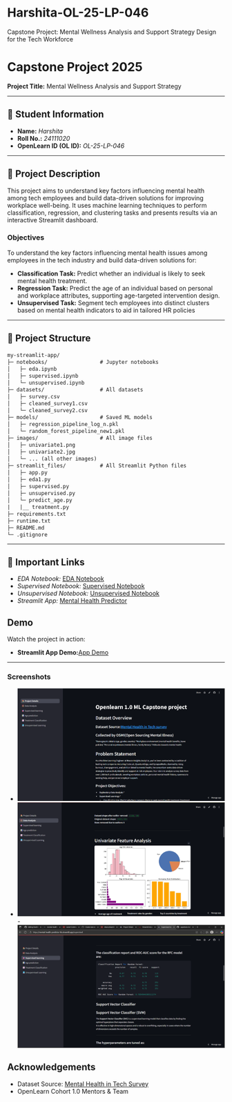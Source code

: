 # Harshita-OL-25-LP-046
Capstone Project: Mental Wellness Analysis and Support Strategy Design for the Tech Workforce
# Capstone Project 2025  
**Project Title:** Mental Wellness Analysis and Support Strategy  


---

## 🧾 Student Information  
- **Name:** *Harshita*  
- **Roll No.:** *24111020*  
- **OpenLearn ID (OL ID):** *OL-25-LP-046*  

---

## 📝 Project Description  
This project aims to understand key factors influencing mental health among tech employees and build data-driven solutions for improving workplace well-being. It uses machine learning techniques to perform classification, regression, and clustering tasks and presents results via an interactive Streamlit dashboard.

### **Objectives**
To understand the key factors influencing mental health issues among employees in the tech industry and
build data-driven solutions for:
- **Classification Task:** Predict whether an individual is likely to seek mental health treatment.
- **Regression Task:** Predict the age of an individual based on personal and workplace attributes, supporting age-targeted intervention design.
- **Unsupervised Task:** Segment tech employees into distinct clusters based on mental health indicators to aid in tailored HR policies

---

## 📂 Project Structure  
```
my-streamlit-app/
├─ notebooks/                 # Jupyter notebooks
│   ├─ eda.ipynb
│   ├─ supervised.ipynb
│   └─ unsupervised.ipynb
├─ datasets/                  # All datasets
│   ├─ survey.csv
│   ├─ cleaned_survey1.csv
│   └─ cleaned_survey2.csv
├─ models/                    # Saved ML models
│   ├─ regression_pipeline_log_n.pkl
│   └─ random_forest_pipeline_new1.pkl
├─ images/                    # All image files
│   ├─ univariate1.png
│   ├─ univariate2.jpg
│   └─ ... (all other images)
├─ streamlit_files/           # All Streamlit Python files
│   ├─ app.py
│   ├─ eda1.py
│   ├─ supervised.py
│   ├─ unsupervised.py
│   └─ predict_age.py
|   |__ treatment.py
├─ requirements.txt           
├─ runtime.txt                
├─ README.md                  
└─ .gitignore                 

```

---

## 🔗 Important Links  
- *EDA Notebook:* [EDA Notebook](https://github.com/harshita485/Harshita-OL-25-LP-046/blob/main/eda.ipynb)  
- *Supervised Notebook:* [Supervised Notebook](https://github.com/harshita485/Harshita-OL-25-LP-046/blob/main/supervised.ipynb)  
- *Unsupervised Notebook:* [Unsupervised Notebook](https://github.com/harshita485/Harshita-OL-25-LP-046/blob/main/unsupervised.ipynb)  
- *Streamlit App:* [Mental Health Predictor](https://mental-health-predictor-hk.streamlit.app/)

## Demo  

Watch the project in action:  

- **Streamlit App Demo:**[App Demo](https://mental-health-predictor-hk.streamlit.app/) 

---

### Screenshots  
- ![Dashboard Overview](dashboard.png)
- ![EDA Insights](eda.png)
-![ Model Results](model.png)




## Acknowledgements
- Dataset Source: [Mental Health in Tech Survey](https://www.kaggle.com/datasets/osmi/mental-health-in-tech-survey)
- OpenLearn Cohort 1.0 Mentors & Team
